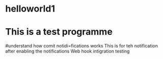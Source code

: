 # helloworld1
# This is a test programme 
#understand how comit notidi=fications works
This is for teh notification after enabling the notifications
Web hook intigration testing 
